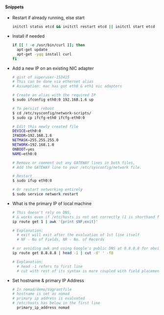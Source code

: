 #### Snippets

- Restart if already running, else start

  ```bash
  initctl status etcd && initctl restart etcd || initctl start etcd
  ```
- Install if needed

  ```bash
  if [[ ! -e /usr/bin/curl ]]; then
    apt-get update
    apt-get -yqq install curl
  fi
  ```
- Add a new IP on an existing NIC adapter

  ```bash
  # gist of superuser-153415
  # This can be done via ethernet alias
  # Assumption: mac has got eth0 & eth1 nic adapters

  # Create an alias with the required IP
  $ sudo ifconfig eth0:0 192.168.1.6 up

  # To persist reboot
  $ cd /etc/sysconfig/network-scripts/
  $ sudo cp ifcfg-eth0 ifcfg-eth0:0

  # Edit this newly created file
  DEVICE=eth0:0
  IPADDR=192.168.1.6
  NETMASK=255.255.255.0
  NETWORK=192.168.1.0
  ONBOOT=yes
  NAME=eth0:0

  # Remove or comment out any GATEWAY lines in both files,
  # Add the GATEWAY line to your /etc/sysconfig/network file. 

  # Restart
  $ sudo ifup eth0:0 

  # Or restart networking entirely
  $ sudo service network restart
  ```
- What is the primary IP of local machine

  ```bash
  # This doesn't rely on DNS, 
  # & works even if /etc/hosts is not set correctly (1 is shorthand for 1.0.0.0):
  ip route get 1 | awk '{print $NF;exit}'
  
  # Explanation:
    # exit will exit after the evaluation of 1st line itself
    # NF - No of Fields, NR - No. of Records
  
  # or avoiding awk and using Google's public DNS at 8.8.8.8 for obviousness:
  ip route get 8.8.8.8 | head -1 | cut -d' ' -f8
  
  # Explanation:
    # head -1 refers to first line
    # cut with rest of its syntax is more coupled with field placements than awk style
  ```
- Set hostname & primary IP Address

  ```bash
  # In nomad/demo/Vagrantfile
  # hostname is set as nomad
  # primary ip address is evaluated
  # /etc/hosts has below in the first line
    primary_ip_address nomad
  ```
